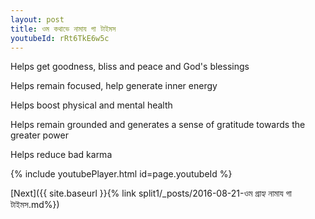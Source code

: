 ```yaml
---
layout: post
title: ওম কথাভে নামায গা টাইমস
youtubeId: rRt6TkE6w5c
---
```

 
 
Helps get goodness, bliss and peace and God's blessings
 
Helps remain focused, help generate inner energy 
 
Helps boost physical and mental health 
 
Helps remain grounded and generates a sense of gratitude towards the greater power 
 
Helps reduce bad karma
 
 
 
 


{% include youtubePlayer.html id=page.youtubeId %}
 
[Next]({{ site.baseurl }}{% link  split1/_posts/2016-08-21-ওম গ্রাহ্য নামায গা টাইমস.md%})
 
